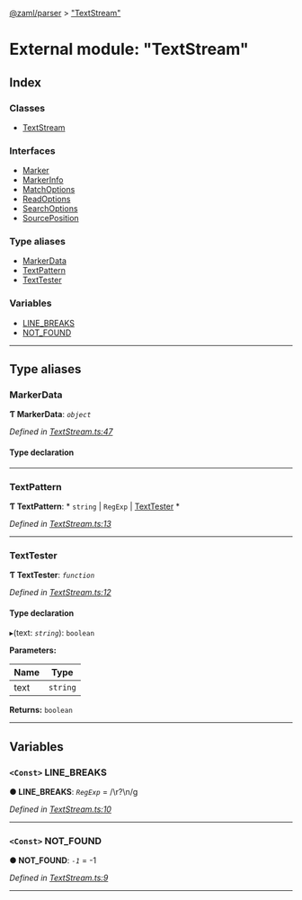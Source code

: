 [@zaml/parser](../README.md) > ["TextStream"](../modules/_textstream_.md)

# External module: "TextStream"

## Index

### Classes

* [TextStream](../classes/_textstream_.textstream.md)

### Interfaces

* [Marker](../interfaces/_textstream_.marker.md)
* [MarkerInfo](../interfaces/_textstream_.markerinfo.md)
* [MatchOptions](../interfaces/_textstream_.matchoptions.md)
* [ReadOptions](../interfaces/_textstream_.readoptions.md)
* [SearchOptions](../interfaces/_textstream_.searchoptions.md)
* [SourcePosition](../interfaces/_textstream_.sourceposition.md)

### Type aliases

* [MarkerData](_textstream_.md#markerdata)
* [TextPattern](_textstream_.md#textpattern)
* [TextTester](_textstream_.md#texttester)

### Variables

* [LINE_BREAKS](_textstream_.md#line_breaks)
* [NOT_FOUND](_textstream_.md#not_found)

---

## Type aliases

<a id="markerdata"></a>

###  MarkerData

**Ƭ MarkerData**: *`object`*

*Defined in [TextStream.ts:47](https://github.com/nexushubs/zaml-lang/blob/a042eb7/packages/zaml-parser/src/TextStream.ts#L47)*

#### Type declaration

[key: `string`]: `any`

___
<a id="textpattern"></a>

###  TextPattern

**Ƭ TextPattern**: * `string` &#124; `RegExp` &#124; [TextTester](_textstream_.md#texttester)
*

*Defined in [TextStream.ts:13](https://github.com/nexushubs/zaml-lang/blob/a042eb7/packages/zaml-parser/src/TextStream.ts#L13)*

___
<a id="texttester"></a>

###  TextTester

**Ƭ TextTester**: *`function`*

*Defined in [TextStream.ts:12](https://github.com/nexushubs/zaml-lang/blob/a042eb7/packages/zaml-parser/src/TextStream.ts#L12)*

#### Type declaration
▸(text: *`string`*): `boolean`

**Parameters:**

| Name | Type |
| ------ | ------ |
| text | `string` |

**Returns:** `boolean`

___

## Variables

<a id="line_breaks"></a>

### `<Const>` LINE_BREAKS

**● LINE_BREAKS**: *`RegExp`* =  /\r?\n/g

*Defined in [TextStream.ts:10](https://github.com/nexushubs/zaml-lang/blob/a042eb7/packages/zaml-parser/src/TextStream.ts#L10)*

___
<a id="not_found"></a>

### `<Const>` NOT_FOUND

**● NOT_FOUND**: *`-1`* =  -1

*Defined in [TextStream.ts:9](https://github.com/nexushubs/zaml-lang/blob/a042eb7/packages/zaml-parser/src/TextStream.ts#L9)*

___

